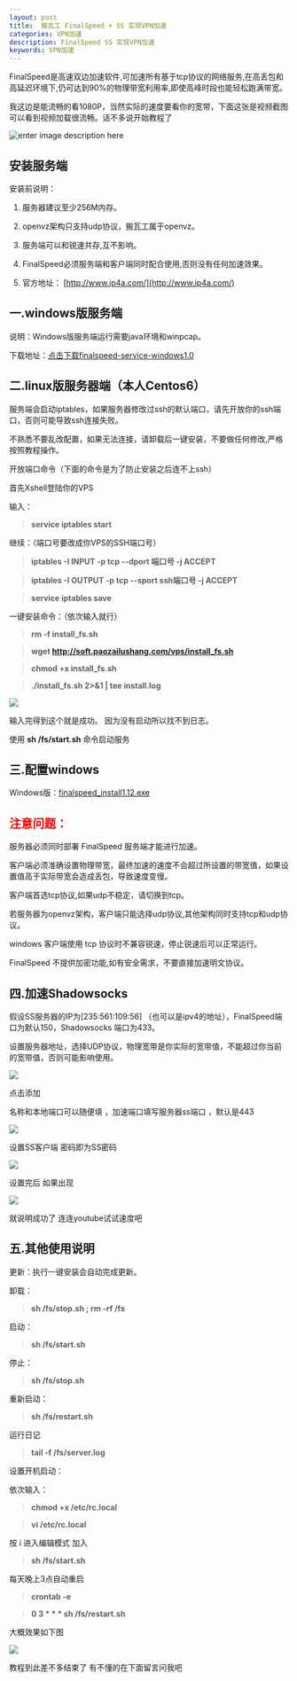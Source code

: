 ```yaml
---
layout: post
title:  搬瓦工 FinalSpeed + SS 实现VPN加速 
categories: VPN加速
description: FinalSpeed SS 实现VPN加速
keywords: VPN加速
---
```


FinalSpeed是高速双边加速软件,可加速所有基于tcp协议的网络服务,在高丢包和高延迟环境下,仍可达到90%的物理带宽利用率,即使高峰时段也能轻松跑满带宽。

我这边是能流畅的看1080P，当然实际的速度要看你的宽带，下面这张是视频截图可以看到视频加载很流畅。话不多说开始教程了


![enter image description here](http://7xsod9.com1.z0.glb.clouddn.com/QQ%E6%88%AA%E5%9B%BE20170329110055.png)

## 安装服务端

安装前说明：

1. 服务器建议至少256M内存。

2. openvz架构只支持udp协议，搬瓦工属于openvz。

3. 服务端可以和锐速共存,互不影响。

4. FinalSpeed必须服务端和客户端同时配合使用,否则没有任何加速效果。

5. 官方地址： [http://www.ip4a.com/](http://www.ip4a.com/)

## 一.windows版服务端

说明：Windows版服务端运行需要java环境和winpcap。

下载地址：[点击下载finalspeed-service-windows1.0](https://pan.baidu.com/s/1nvwiUmt)

## 二.linux版服务器端（本人Centos6）

服务端会启动iptables，如果服务器修改过ssh的默认端口，请先开放你的ssh端口，否则可能导致ssh连接失败。

不熟悉不要乱改配置，如果无法连接，请卸载后一键安装，不要做任何修改,严格按照教程操作。

开放端口命令（下面的命令是为了防止安装之后连不上ssh）

首先Xshell登陆你的VPS 

输入：

> **service iptables start**

继续：（端口号要改成你VPS的SSH端口号）

> **iptables -I INPUT -p tcp --dport 端口号 -j ACCEPT**

>**iptables -I OUTPUT -p tcp --sport ssh端口号 -j ACCEPT**

>**service iptables save**

一键安装命令：（依次输入就行）


>**rm -f install_fs.sh**

>**wget  http://soft.paozailushang.com/vps/install_fs.sh**

>**chmod +x install_fs.sh**

>**./install_fs.sh 2>&1 | tee install.log**

![](http://7xsod9.com1.z0.glb.clouddn.com/QQ%E6%88%AA%E5%9B%BE20170329111932.png)

输入完得到这个就是成功。 因为没有启动所以找不到日志。

使用 **sh /fs/start.sh** 命令启动服务

## 三.配置windows

Windows版：[finalspeed_install1.12.exe](https://pan.baidu.com/s/1kVFjT2n)

##  <span style="color:red">注意问题：</span>

服务器必须同时部署 FinalSpeed 服务端才能进行加速。

客户端必须准确设置物理带宽，最终加速的速度不会超过所设置的带宽值，如果设置值高于实际带宽会造成丢包，导致速度变慢。

客户端首选tcp协议,如果udp不稳定，请切换到tcp。

若服务器为openvz架构，客户端只能选择udp协议,其他架构同时支持tcp和udp协议。

windows 客户端使用 tcp 协议时不兼容锐速，停止锐速后可以正常运行。

FinalSpeed 不提供加密功能,如有安全需求，不要直接加速明文协议。

## 四.加速Shadowsocks

假设SS服务器的IP为[235:561:109:56] （也可以是ipv4的地址），FinalSpeed端口为默认150，Shadowsocks 端口为433。

设置服务器地址，选择UDP协议，物理宽带是你实际的宽带值，不能超过你当前的宽带值，否则可能影响使用。

![](http://7xsod9.com1.z0.glb.clouddn.com/QQ%E6%88%AA%E5%9B%BE20170329113049.png)

点击添加

名称和本地端口可以随便填 ，加速端口填写服务器ss端口 ，默认是443

![](http://7xsod9.com1.z0.glb.clouddn.com/QQ%E6%88%AA%E5%9B%BE20170329113630.png)


设置SS客户端 密码即为SS密码


![](http://7xsod9.com1.z0.glb.clouddn.com/QQ%E6%88%AA%E5%9B%BE20170329114047.png)

设置完后  如果出现

![](http://7xsod9.com1.z0.glb.clouddn.com/QQ%E6%88%AA%E5%9B%BE20170329114235.png)

就说明成功了  连连youtube试试速度吧

## 五.其他使用说明

更新：执行一键安装会自动完成更新。

卸载：

>**sh /fs/stop.sh ; rm -rf /fs**

启动：

>**sh /fs/start.sh**

停止：

>**sh /fs/stop.sh**

重新启动：

>**sh /fs/restart.sh**

运行日记

>**tail -f /fs/server.log**

设置开机启动：

依次输入：

>**chmod +x /etc/rc.local**

>**vi /etc/rc.local**

按 i 进入编辑模式 加入

>**sh /fs/start.sh**

每天晚上3点自动重启

>**crontab -e**

>**0 3 * * * sh /fs/restart.sh**

大概效果如下图

![](http://7xsod9.com1.z0.glb.clouddn.com/QQ%E6%88%AA%E5%9B%BE20170329114714.png)


教程到此差不多结束了 有不懂的在下面留言问我吧